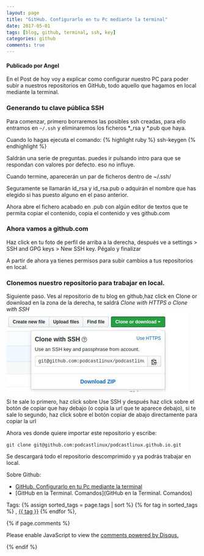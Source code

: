 ```yaml
---
layout: page
title: "GitHub. Configurarlo en tu Pc mediante la terminal"
date: 2017-05-01
tags: [blog, github, terminal, ssh, key]
categories: github
comments: true
---
```

#### Publicado por Angel

En el Post de hoy voy a explicar como configurar nuestro PC para poder subir a nuestros repositorios en GitHub, todo aquello que hagamos en local mediante la terminal.  

### Generando tu clave pública SSH
Para comenzar, primero borraremos las posibles ssh creadas, para ello entramos en `~/.ssh` y eliminaremos los ficheros *_rsa y *.pub que haya.

Cuando lo hagas ejecuta el comando:
{% highlight ruby %}
ssh-keygen
{% endhighlight %}


Saldrán una serie de preguntas. puedes ir pulsando intro para que se respondan con valores por defecto. eso no influye.  

Cuando termine, aparecerán un par de ficheros dentro de ~/.ssh/  

Seguramente se llamarán id_rsa y id_rsa.pub o adquirán el nombre que has elegido si has puesto alguno en el paso anterior.

Ahora abre el fichero acabado en .pub con algún editor de textos que te permita copiar el contenido, copia el contenido y ves github.com  

### Ahora vamos a github.com

Haz click en tu foto de perfil de arriba a la derecha, después ve a settings > SSH and GPG keys > New SSH key. Pégalo y finalizar


A partir de ahora ya tienes permisos para subir cambios a tus repositorios en local.

### Clonemos nuestro repositorio para trabajar en local.

Siguiente paso. Ves al repositorio de tu blog en github,haz click en Clone or download en la zona de la derecha, te saldrá  *Clone with HTTPS o Clone with SSH*
![github](/img/post/github_key.png)

Si te sale lo primero, haz click sobre Use SSH y después haz click sobre el botón de copiar que hay debajo (o copia la url que te aparece debajo), si te sale lo segundo, haz click sobre el botón copiar de abajo directamente para copiar la url

Ahora ves donde quiere importar este repositorio y escribe:

```shell
git clone git@github.com:podcastlinux/podcastlinux.github.io.git
```
Se descargará todo el repositorio descomprimido y ya podrás trabajar en local.  


Sobre Github:  
* [GitHub. Configurarlo en tu Pc mediante la terminal](https://ugeek.github.io/GitHub.-Configurarlo-en-tu-Pc-mediante-la-terminal/)  
* [GitHub en la Terminal. Comandos](GitHub en la Terminal. Comandos)  


<!-- TAGS Y COMENTARIOS -->

Tags: {% assign sorted_tags = page.tags | sort %} {% for tag in sorted_tags %} , <span class="tag"><a href="/search#{{ tag }}">{{ tag }}</a></span> {% endfor %},



{% if page.comments %}
<div id="disqus_thread"></div>
<script>

/**
*  RECOMMENDED CONFIGURATION VARIABLES: EDIT AND UNCOMMENT THE SECTION BELOW TO INSERT DYNAMIC VALUES FROM YOUR PLATFORM OR CMS.
*  LEARN WHY DEFINING THESE VARIABLES IS IMPORTANT: https://disqus.com/admin/universalcode/#configuration-variables*/
/*
var disqus_config = function () {
this.page.url = PAGE_URL;  // Replace PAGE_URL with your page's canonical URL variable
this.page.identifier = PAGE_IDENTIFIER; // Replace PAGE_IDENTIFIER with your page's unique identifier variable
};
*/
(function() { // DON'T EDIT BELOW THIS LINE
var d = document, s = d.createElement('script');
s.src = 'https://https-angelbcn-github-io-ugeek.disqus.com/embed.js';
s.setAttribute('data-timestamp', +new Date());
(d.head || d.body).appendChild(s);
})();
</script>
<noscript>Please enable JavaScript to view the <a href="https://disqus.com/?ref_noscript">comments powered by Disqus.</a></noscript>


{% endif %}
